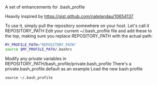 A set of enhancements for .bash_profile

Heavily inspired by https://gist.github.com/natelandau/10654137

To use it, simply pull the repository somewhere on your host. Let's call it REPOSITORY_PATH
Edit your current ~/.bash_profile file and add these to the top, making sure you replace REPOSITORY_PATH with the actual path:
```bash
MY_PROFILE_PATH="REPOSITORY_PATH"
source $MY_PROFILE_PATH/.bashrc
```
Modify any private variables in REPOSITORY_PATH/bash_profile/private.bash_profile
There's a private.bash_profile.default as an example
Load the new bash profile

```source ~/.bash_profile```
